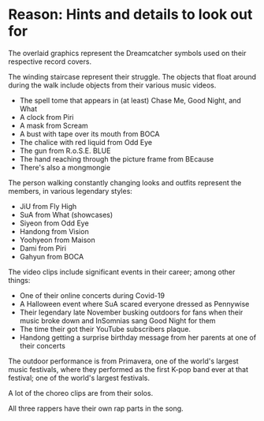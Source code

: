 # Reason: Hints and details to look out for

The overlaid graphics represent the Dreamcatcher symbols used on their respective record covers.

The winding staircase represent their struggle. The objects that float around during the walk
include objects from their various music videos.

* The spell tome that appears in (at least) Chase Me, Good Night, and What
* A clock from Piri
* A mask from Scream
* A bust with tape over its mouth from BOCA
* The chalice with red liquid from Odd Eye
* The gun from R.o.S.E. BLUE
* The hand reaching through the picture frame from BEcause
* There's also a mongmongie

The person walking constantly changing looks and outfits represent the members,
in various legendary styles:

* JiU from Fly High
* SuA from What (showcases)
* Siyeon from Odd Eye
* Handong from Vision
* Yoohyeon from Maison
* Dami from Piri
* Gahyun from BOCA

The video clips include significant events in their career; among other things:

* One of their online concerts during Covid-19
* A Halloween event where SuA scared everyone dressed as Pennywise
* Their legendary late November busking outdoors for fans when their music broke down
and InSomnias sang Good Night for them
* The time their got their YouTube subscribers plaque.
* Handong getting a surprise birthday message from her parents at one of their concerts

The outdoor performance is from Primavera, one of the world's largest music festivals,
where they performed as the first K-pop band ever at that festival;
one of the world's largest festivals.

A lot of the choreo clips are from their solos.

All three rappers have their own rap parts in the song.
